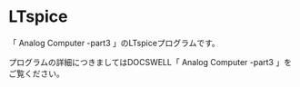# LTspice

「 Analog  Computer -part3 」のLTspiceプログラムです。

プログラムの詳細につきましてはDOCSWELL「 Analog  Computer -part3 」をご覧ください。

